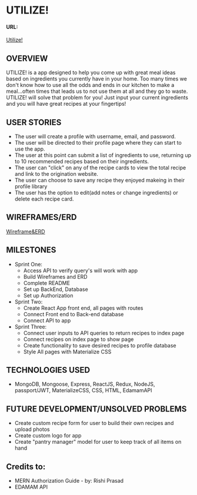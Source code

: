 # UTILIZE!
#### URL: 
[Utilize!](https://serene-shore-87850.herokuapp.com/)
## OVERVIEW
UTILIZE! is a app designed to help you come up with great meal ideas based on ingredients you currently have in your home.  Too many times we don't know how to use all the odds and ends in our kitchen to make a meal...often times that leads us to not use them at all and they go to waste.  UTILIZE! will solve that problem for you!  Just input your current ingredients and you will have great recipes at your fingertips! 

## USER STORIES
- The user will create a profile with username, email, and password.
- The user will be directed to their profile page where they can start to use the app.
- The user at this point can submit a list of ingredients to use, returning up to 10 recommended recipes based on their ingredients.
- The user can "click" on any of the recipe cards to view the total recipe and link to the origination website.
- The user can choose to save any recipe they enjoyed makeing in their profile library
- The user has the option to edit(add notes or change ingredients) or delete each recipe card.

## WIREFRAMES/ERD
[Wireframe&ERD](https://drive.google.com/drive/folders/1pO9uYrIy-cYAGX7jRPPL2V7pbBsOnU-g?usp=sharing)

## MILESTONES
- Sprint One:
    * Access API to verify query's will work with app
    * Build Wireframes and ERD
    * Complete README
    * Set up BackEnd, Database
    * Set up Authorization
- Sprint Two:
    * Create React App front end, all pages with routes
    * Connect Front end to Back-end database
    * Connect API to app
- Sprint Three: 
    * Connect user inputs to API queries to return recipes to index page
    * Connect recipes on index page to show page
    * Create functionality to save desired recipes to profile database
    * Style All pages with Materialize CSS
    
## TECHNOLOGIES USED
- MongoDB, Mongoose, Express, ReactJS, Redux, NodeJS, passport/JWT, MaterializeCSS, CSS, HTML, EdamamAPI

## FUTURE DEVELOPMENT/UNSOLVED PROBLEMS
- Create custom recipe form for user to build their own recipes and upload photos
- Create custom logo for app
- Create "pantry manager" model for user to keep track of all items on hand

## Credits to:
* MERN Authorization Guide - by: Rishi Prasad 
* EDAMAM API
